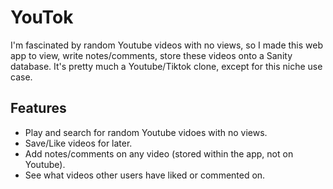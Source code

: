 # YouTok

I'm fascinated by random Youtube videos with no views, so I made this web app to view, write notes/comments, store these videos onto a Sanity database. It's pretty much a Youtube/Tiktok clone, except for this niche use case.
## Features

- Play and search for random Youtube vidoes with no views.
- Save/Like videos for later.
- Add notes/comments on any video (stored within the app, not on Youtube). 
- See what videos other users have liked or commented on.
